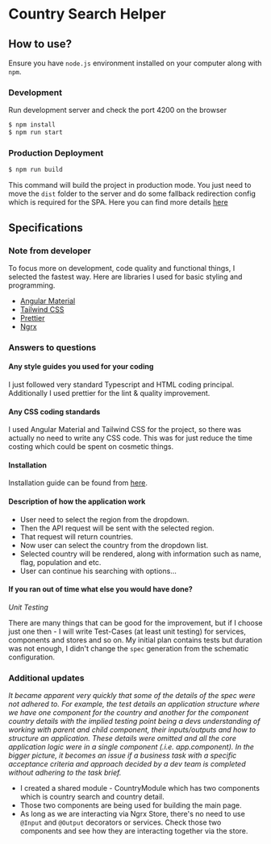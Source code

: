 # Country Search Helper

## How to use?

Ensure you have `node.js` environment installed on your computer along with `npm`.

### Development
Run development server and check the port 4200 on the browser

```bash
$ npm install
$ npm run start
```

### Production Deployment

```bash
$ npm run build
```

This command will build the project in production mode. You just need to move the `dist` folder to the server and do some fallback redirection config which is 
required for the SPA. Here you can find more details [here](https://angular.io/guide/deployment#simple-deployment-options)

## Specifications

### Note from developer

To focus more on development, code quality and functional things, I selected the fastest way. Here are libraries I used for basic styling and programming.

* [Angular Material](https://material.angular.io/)
* [Tailwind CSS](https://tailwindcss.com/)
* [Prettier](https://prettier.io/)
* [Ngrx](https://ngrx.io/)

### Answers to questions

#### Any style guides you used for your coding

I just followed very standard Typescript and HTML coding principal. Additionally I used prettier for the lint & quality improvement. 

#### Any CSS coding standards

I used Angular Material and Tailwind CSS for the project, so there was actually no need to write any CSS code. This was for just reduce the time costing which could be spent on cosmetic things.

#### Installation 

Installation guide can be found from [here](#development).

#### Description of how the application work

* User need to select the region from the dropdown.
* Then the API request will be sent with the selected region.
* That request will return countries.
* Now user can select the country from the dropdown list.
* Selected country will be rendered, along with information such as name, flag, population and etc.
* User can continue his searching with options...

#### If you ran out of time what else you would have done?

_Unit Testing_

There are many things that can be good for the improvement, but if I choose just one then - I will write Test-Cases (at least unit testing) for services, components and stores and so on.
My initial plan contains tests but duration was not enough, I didn't change the `spec` generation from the schematic configuration. 


### Additional updates

_It became apparent very quickly that some of the details of the spec were not adhered to. For example, the test details an application structure where we have one component for the country and another for the component country details with the implied testing point being a devs understanding of working with parent and child component, their inputs/outputs and how to structure an application. These details were omitted and all the core application logic were in a single component (.i.e. app.component). In the bigger picture, it becomes an issue if a business task with a specific acceptance criteria and approach decided by a dev team is completed without adhering to the task brief._

* I created a shared module - CountryModule which has two components which is country search and country detail.
* Those two components are being used for building the main page.
* As long as we are interacting via Ngrx Store, there's no need to use `@Input` and `@Output` decorators or services. Check those two components and see how they are interacting together via the store.
